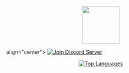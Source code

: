 <div id="header" align="center">
  <img src="https://cdn.discordapp.com/attachments/561607341607223317/987681144050974801/simone-removebg-preview.png" width="100"/>
</div>
<p> align="center">
<a href="https://discord.gg/ycZDpat7dB" target="blank">
<img src="https://img.shields.io/discord/1096820059940331530?label=Join%20Community&logo=discord&style=flat-square" alt="Join Discord Server"/></a>
</p>
<p align="center">
<a href="https://github.com/simoneeeeeeee" align="left"><img src="https://github-readme-stats.vercel.app/api/top-langs/?username=simoneeeeeeee&langs_count=10&title_color=FFA500&text_color=ffffff&icon_color=0891b2&bg_color=1c1917&hide_border=true&locale=en&custom_title=Top%20%Languages" alt="Top Languages" /></a>

